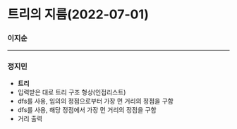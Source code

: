 # 트리의 지름(2022-07-01)
### 이지순

---
### 정지민
* **트리**
* 입력받은 대로 트리 구조 형상(인접리스트)
* dfs를 사용, 임의의 정점으로부터 가장 먼 거리의 정점을 구함
* dfs를 사용, 해당 정점에서 가장 먼 거리의 정점을 구함
* 거리 출력
